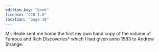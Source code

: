 ```yaml
---
edition_key: "book"
license: "CC0 1.0"
location: "page 38"
---
```

Mr. Beale sent me home the first my own
hand copy of the volume of Famous and Rich Discoveries* which
I had given anno 1583 to Andrew Strange.
